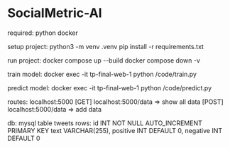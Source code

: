 # SocialMetric-AI

required:
python
docker

setup project:
python3 -m venv .venv
pip install -r requirements.txt

run project:
docker compose up --build
docker compose down -v

train model:
docker exec -it tp-final-web-1 python /code/train.py

predict model:
docker exec -it tp-final-web-1 python /code/predict.py

routes:
localhost:5000
[GET] localhost:5000/data => show all data
[POST] localhost:5000/data => add data

db:
mysql
table tweets
rows:
id INT NOT NULL AUTO_INCREMENT PRIMARY KEY
text VARCHAR(255),
positive INT DEFAULT 0,
negative INT DEFAULT 0
